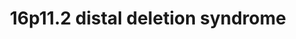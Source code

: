 ---
annotations:
- type: Disease Ontology
  value: chromosome 16p11.2 deletion syndrome
- type: Disease Ontology
  value: genetic disease
- type: Pathway Ontology
  value: disease pathway
authors:
- Fehrhart
- Egonw
description: "16p11.2 distal deletion syndrome is a rare genetic disorder (copy number
  variation) caused by a deletion on chromosome 16 in the range 28.74-28.95-Mb. The
  breakpoints in this pathway are chr16:28,823,196-29,046,783\t(GHCh37) from Kendall
  et al. 2017 http://dx.doi.org/10.1016/j.biopsych.2016.08.014."
last-edited: 2021-03-11
organisms:
- Homo sapiens
redirect_from:
- /index.php/Pathway:WP4950
- /instance/WP4950
schema-jsonld:
- '@context': https://schema.org/
  '@id': https://wikipathways.github.io/pathways/WP4950.html
  '@type': Dataset
  creator:
    '@type': Organization
    name: WikiPathways
  description: "16p11.2 distal deletion syndrome is a rare genetic disorder (copy
    number variation) caused by a deletion on chromosome 16 in the range 28.74-28.95-Mb.
    The breakpoints in this pathway are chr16:28,823,196-29,046,783\t(GHCh37) from
    Kendall et al. 2017 http://dx.doi.org/10.1016/j.biopsych.2016.08.014."
  keywords:
  - VAV2
  - KDR
  - VEGF signaling
  - SPNS1
  - CD19
  - JAK2
  - IL4
  - CD82
  - RABGEF1
  - SH2B1
  - RABEP2
  - Hedgehog signaling pathway
  - IFITM1
  - Ca2+
  - NFATC2IP
  - C3
  - NFATC2
  - TUFM
  - MPL
  - TRAF1
  - Insulin signaling
  - ATP2A1-AS1
  - PRMT1
  - TRAF2
  - RAB4A
  - Primary cilium development
  - CD81
  - RAB5A
  - CD19/CD21 complex
  - ATP2A1
  - PLN
  - B Cell Receptor signaling pathway
  - Growth hormone signaling
  - MIR4517
  - LAT
  - GRB2
  - ATXN2L
  - CR2
  - SDCCAG8
  - ADP
  - hsa-mir-4721
  - sphingolipids
  - ATP
  - INSR
  - SLN
  license: CC0
  name: 16p11.2 distal deletion syndrome
seo: CreativeWork
title: 16p11.2 distal deletion syndrome
wpid: WP4950
---